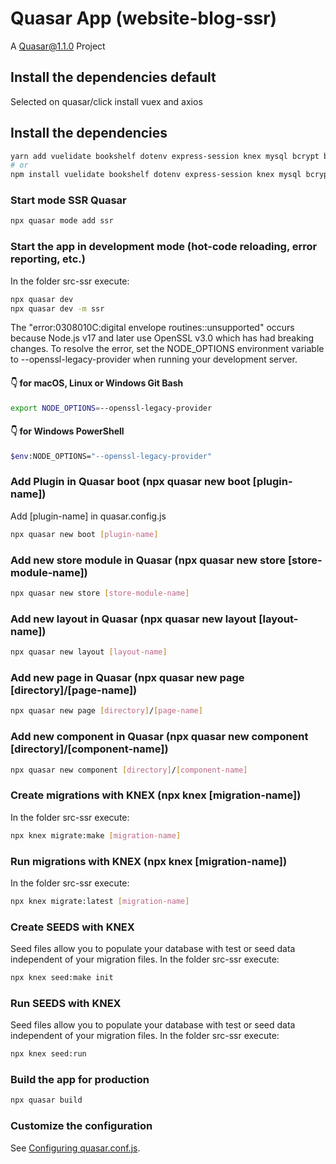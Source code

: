 # Quasar App (website-blog-ssr)

A Quasar@1.1.0 Project

## Install the dependencies default
Selected on quasar/click install vuex and axios


## Install the dependencies
```bash
yarn add vuelidate bookshelf dotenv express-session knex mysql bcrypt body-parser
# or
npm install vuelidate bookshelf dotenv express-session knex mysql bcrypt body-parser
```

### Start mode SSR Quasar
```bash
npx quasar mode add ssr
```

### Start the app in development mode (hot-code reloading, error reporting, etc.)
In the folder src-ssr execute:
```bash
npx quasar dev
npx quasar dev -m ssr
```

The "error:0308010C:digital envelope routines::unsupported" occurs because Node.js v17 and later use OpenSSL v3.0 which has had breaking changes. To resolve the error, set the NODE_OPTIONS environment variable to --openssl-legacy-provider when running your development server.

#### 👇️ for macOS, Linux or Windows Git Bash
```bash
export NODE_OPTIONS=--openssl-legacy-provider
```

#### 👇️ for Windows PowerShell
```bash
$env:NODE_OPTIONS="--openssl-legacy-provider"
```

### Add Plugin in Quasar boot (npx quasar new boot [plugin-name])
Add [plugin-name] in quasar.config.js
```bash
npx quasar new boot [plugin-name]
```

### Add new store module in Quasar (npx quasar new store [store-module-name])
```bash
npx quasar new store [store-module-name]
```

### Add new layout in Quasar (npx quasar new layout [layout-name])
```bash
npx quasar new layout [layout-name]
```

### Add new page in Quasar (npx quasar new page [directory]/[page-name])
```bash
npx quasar new page [directory]/[page-name]
```

### Add new component in Quasar (npx quasar new component [directory]/[component-name])
```bash
npx quasar new component [directory]/[component-name]
```

### Create migrations with KNEX (npx knex <command> [migration-name])
In the folder src-ssr execute:
```bash
npx knex migrate:make [migration-name]
```

### Run migrations with KNEX (npx knex <command> [migration-name])
In the folder src-ssr execute:
```bash
npx knex migrate:latest [migration-name]
```

### Create SEEDS with KNEX
Seed files allow you to populate your database with test or seed data independent of your migration files.
In the folder src-ssr execute:
```bash
npx knex seed:make init
```

### Run SEEDS with KNEX
Seed files allow you to populate your database with test or seed data independent of your migration files.
In the folder src-ssr execute:
```bash
npx knex seed:run
```

### Build the app for production
```bash
npx quasar build
```

### Customize the configuration
See [Configuring quasar.conf.js](https://v1.quasar.dev/quasar-cli/quasar-conf-js).
